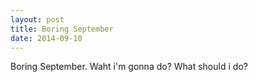 ```yaml
---
layout: post
title: Boring September
date: 2014-09-10
---
```


Boring September. Waht i'm gonna do? What should i do?
